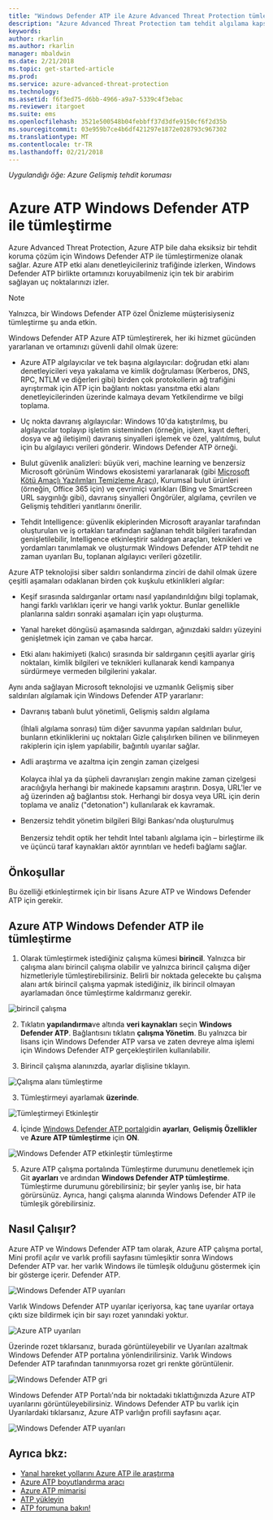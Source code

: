```yaml
---
title: "Windows Defender ATP ile Azure Advanced Threat Protection tümleştirme | Microsoft Docs"
description: "Azure Advanced Threat Protection tam tehdit algılama kapsamı için Windows Defender ATP ile tümleştirme"
keywords: 
author: rkarlin
ms.author: rkarlin
manager: mbaldwin
ms.date: 2/21/2018
ms.topic: get-started-article
ms.prod: 
ms.service: azure-advanced-threat-protection
ms.technology: 
ms.assetid: f6f3ed75-d6bb-4966-a9a7-5339c4f3ebac
ms.reviewer: itargoet
ms.suite: ems
ms.openlocfilehash: 3521e500548b04febbff37d3dfe9150cf6f2d35b
ms.sourcegitcommit: 03e959b7ce4b6df421297e1872e028793c967302
ms.translationtype: MT
ms.contentlocale: tr-TR
ms.lasthandoff: 02/21/2018
---
```

*Uygulandığı öğe: Azure Gelişmiş tehdit koruması*

# <a name="integrating-azure-atp-with-windows-defender-atp"></a>Azure ATP Windows Defender ATP ile tümleştirme

Azure Advanced Threat Protection, Azure ATP bile daha eksiksiz bir tehdit koruma çözüm için Windows Defender ATP ile tümleştirmenize olanak sağlar. Azure ATP etki alanı denetleyicileriniz trafiğinde izlerken, Windows Defender ATP birlikte ortamınızı koruyabilmeniz için tek bir arabirim sağlayan uç noktalarınızı izler.

> [!NOTE]
> Yalnızca, bir Windows Defender ATP özel Önizleme müşterisiyseniz tümleştirme şu anda etkin.
 
Windows Defender ATP Azure ATP tümleştirerek, her iki hizmet gücünden yararlanan ve ortamınızı güvenli dahil olmak üzere:

- Azure ATP algılayıcılar ve tek başına algılayıcılar: doğrudan etki alanı denetleyicileri veya yakalama ve kimlik doğrulaması (Kerberos, DNS, RPC, NTLM ve diğerleri gibi) birden çok protokollerin ağ trafiğini ayrıştırmak için ATP için bağlantı noktası yansıtma etki alanı denetleyicilerinden üzerinde kalmaya devam Yetkilendirme ve bilgi toplama. 

-   Uç nokta davranış algılayıcılar: Windows 10'da katıştırılmış, bu algılayıcılar toplayıp işletim sisteminden (örneğin, işlem, kayıt defteri, dosya ve ağ iletişimi) davranış sinyalleri işlemek ve özel, yalıtılmış, bulut için bu algılayıcı verileri gönderir. Windows Defender ATP örneği.

- Bulut güvenlik analizleri: büyük veri, machine learning ve benzersiz Microsoft görünüm Windows ekosistemi yararlanarak (gibi [Microsoft Kötü Amaçlı Yazılımları Temizleme Aracı](https://www.microsoft.com/download/malicious-software-removal-tool-details.aspx)), Kurumsal bulut ürünleri (örneğin, Office 365 için) ve çevrimiçi varlıkları (Bing ve SmartScreen URL saygınlığı gibi), davranış sinyalleri Öngörüler, algılama, çevrilen ve Gelişmiş tehditleri yanıtlarını önerilir.

- Tehdit Intelligence: güvenlik ekiplerinden Microsoft arayanlar tarafından oluşturulan ve iş ortakları tarafından sağlanan tehdit bilgileri tarafından genişletilebilir, Intelligence etkinleştirir saldırgan araçları, teknikleri ve yordamları tanımlamak ve oluşturmak Windows Defender ATP tehdit ne zaman uyarıları Bu, toplanan algılayıcı verileri gözetilir.

Azure ATP teknolojisi siber saldırı sonlandırma zinciri de dahil olmak üzere çeşitli aşamaları odaklanan birden çok kuşkulu etkinlikleri algılar:

- Keşif sırasında saldırganlar ortamı nasıl yapılandırıldığını bilgi toplamak, hangi farklı varlıkları içerir ve hangi varlık yoktur. Bunlar genellikle planlarına saldırı sonraki aşamaları için yapı oluşturma.

- Yanal hareket döngüsü aşamasında saldırgan, ağınızdaki saldırı yüzeyini genişletmek için zaman ve çaba harcar.

- Etki alanı hakimiyeti (kalıcı) sırasında bir saldırganın çeşitli ayarlar giriş noktaları, kimlik bilgileri ve teknikleri kullanarak kendi kampanya sürdürmeye vermeden bilgilerini yakalar.

Aynı anda sağlayan Microsoft teknolojisi ve uzmanlık Gelişmiş siber saldırıları algılamak için Windows Defender ATP yararlanır:

- Davranış tabanlı bulut yönetimli, Gelişmiş saldırı algılama<br></br>(İhlali algılama sonrası) tüm diğer savunma yapılan saldırıları bulur, bunların etkinliklerini uç noktaları Gizle çalışılırken bilinen ve bilinmeyen rakiplerin için işlem yapılabilir, bağıntılı uyarılar sağlar.

- Adli araştırma ve azaltma için zengin zaman çizelgesi<br></br>Kolayca ihlal ya da şüpheli davranışları zengin makine zaman çizelgesi aracılığıyla herhangi bir makinede kapsamını araştırın. Dosya, URL'ler ve ağ üzerinden ağ bağlantısı stok. Herhangi bir dosya veya URL için derin toplama ve analiz ("detonation") kullanılarak ek kavramak.

- Benzersiz tehdit yönetim bilgileri Bilgi Bankası'nda oluşturulmuş<br></br>Benzersiz tehdit optik her tehdit Intel tabanlı algılama için – birleştirme ilk ve üçüncü taraf kaynakları aktör ayrıntıları ve hedefi bağlamı sağlar.

## <a name="prerequisites"></a>Önkoşullar

Bu özelliği etkinleştirmek için bir lisans Azure ATP ve Windows Defender ATP için gerekir. 


## <a name="how-to-integrate-azure-atp-with-windows-defender-atp"></a>Azure ATP Windows Defender ATP ile tümleştirme

1. Olarak tümleştirmek istediğiniz çalışma kümesi **birincil**. Yalnızca bir çalışma alanı birincil çalışma olabilir ve yalnızca birincil çalışma diğer hizmetleriyle tümleştirebilirsiniz. Belirli bir noktada gelecekte bu çalışma alanı artık birincil çalışma yapmak istediğiniz, ilk birincil olmayan ayarlamadan önce tümleştirme kaldırmanız gerekir.

 ![birincil çalışma](./media/primary-workspace.png)

2. Tıklatın **yapılandırma**ve altında **veri kaynakları** seçin **Windows Defender ATP**. Bağlantısını tıklatın **çalışma Yönetim**. Bu yalnızca bir lisans için Windows Defender ATP varsa ve zaten devreye alma işlemi için Windows Defender ATP gerçekleştirilen kullanılabilir. 

3. Birincil çalışma alanınızda, ayarlar dişlisine tıklayın.

 ![Çalışma alanı tümleştirme](./media/edit-workspace.png)
 
3. Tümleştirmeyi ayarlamak **üzerinde**. 

 ![Tümleştirmeyi Etkinleştir](./media/enable-integration.png)

4. İçinde [Windows Defender ATP portal](https://beta.securitycenter.windows.com/preferences/advanced)gidin **ayarları**, **Gelişmiş Özellikler** ve **Azure ATP tümleştirme** için  **ON**. 

 ![Windows Defender ATP etkinleştir tümleştirme](./media/wd-atp-enable.png)

5. Azure ATP çalışma portalında Tümleştirme durumunu denetlemek için Git **ayarları** ve ardından **Windows Defender ATP tümleştirme**. Tümleştirme durumunu görebilirsiniz; bir şeyler yanlış ise, bir hata görürsünüz. Ayrıca, hangi çalışma alanında Windows Defender ATP ile tümleşik görebilirsiniz.

## <a name="how-it-works"></a>Nasıl Çalışır?

Azure ATP ve Windows Defender ATP tam olarak, Azure ATP çalışma portal, Mini profil açılır ve varlık profili sayfasını tümleşiktir sonra Windows Defender ATP var. her varlık Windows ile tümleşik olduğunu göstermek için bir gösterge içerir. Defender ATP. 

 ![Windows Defender ATP uyarıları](./media/profile-alerts-wd.png)

Varlık Windows Defender ATP uyarılar içeriyorsa, kaç tane uyarılar ortaya çıktı size bildirmek için bir sayı rozet yanındaki yoktur.

 ![Azure ATP uyarıları](./media/atp-integrated-wd-icon-alerts.png)

Üzerinde rozet tıklarsanız, burada görüntüleyebilir ve Uyarıları azaltmak Windows Defender ATP portalına yönlendirilirsiniz. Varlık Windows Defender ATP tarafından tanınmıyorsa rozet gri renkte görüntülenir. 

 ![Windows Defender ATP gri](./media/wd-grey.png)

Windows Defender ATP Portalı'nda bir noktadaki tıklattığınızda Azure ATP uyarılarını görüntüleyebilirsiniz. Windows Defender ATP bu varlık için Uyarılardaki tıklarsanız, Azure ATP varlığın profili sayfasını açar. 

 ![Windows Defender ATP uyarıları](./media/wd-atp-alerts.png)


## <a name="see-also"></a>Ayrıca bkz:

- [Yanal hareket yollarını Azure ATP ile araştırma](use-case-lateral-movement-path.md)
- [Azure ATP boyutlandırma aracı](http://aka.ms/aatpsizingtool)
- [Azure ATP mimarisi](atp-architecture.md)
- [ATP yükleyin](install-atp-step1.md)
- [ATP forumuna bakın!](https://aka.ms/azureatpcommunity)

